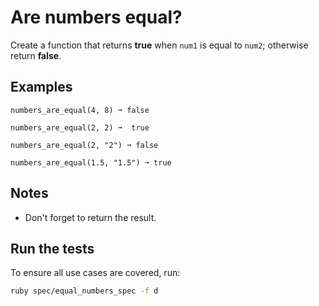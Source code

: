 # Are numbers equal?

Create a function that returns **true** when `num1` is equal to `num2`; otherwise return **false**.

## Examples

```
numbers_are_equal(4, 8) ➞ false

numbers_are_equal(2, 2) ➞  true

numbers_are_equal(2, "2") ➞ false

numbers_are_equal(1.5, "1.5") ➞ true
```

## Notes

* Don't forget to return the result.

## Run the tests
To ensure all use cases are covered, run:
```bash
ruby spec/equal_numbers_spec -f d
```